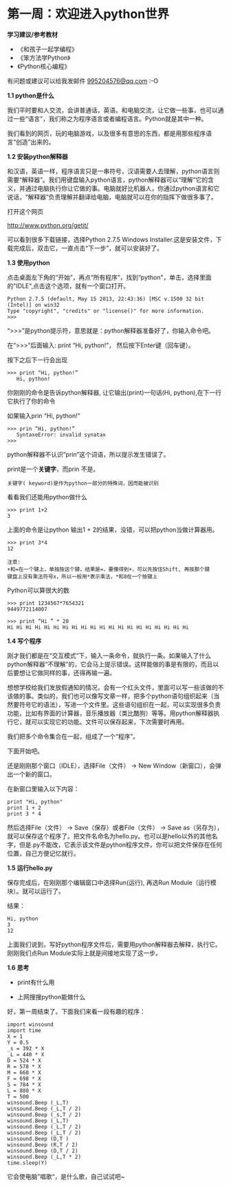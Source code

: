 第一周：欢迎进入python世界 
==========================


**学习建议/参考教材**

- 《和孩子一起学编程》
- 《笨方法学Python》
- 《Python核心编程》
 

有问题或建议可以给我发邮件 995204576@qq.com :-O



**1.1 python是什么**

我们平时要和人交流，会讲普通话，英语。和电脑交流，让它做一些事，也可以通过一些“语言"，我们称之为程序语言或者编程语言。Python就是其中一种。

我们看到的网页，玩的电脑游戏，以及很多有意思的东西，都是用那些程序语言“创造”出来的。


**1.2 安装python解释器**

和汉语，英语一样，程序语言只是一串符号，汉语需要人去理解，python语言则需要“解释器”。我们用键盘输入python语言，python解释器可以“理解”它的含义，并通过电脑执行你让它做的事。电脑就好比机器人，你通过python语言和它说话，“解释器”负责理解并翻译给电脑，电脑就可以在你的指挥下做很多事了。

打开这个网页

http://www.python.org/getit/

可以看到很多下载链接，选择Python 2.7.5 Windows Installer.这是安装文件，下载完成后，双击它，一直点击“下一步”，就可以安装好了。

**1.3 使用python**

点击桌面左下角的“开始”，再点“所有程序”，找到“python"，单击，选择里面的"IDLE",点击这个选项，就有一个窗口打开。
    
    Python 2.7.5 (default, May 15 2013, 22:43:36) [MSC v.1500 32 bit (Intel)] on win32
    Type "copyright", "credits" or "license()" for more information.
    >>> 

“>>>”是python提示符，意思就是：python解释器准备好了，你输入命令吧。


在“>>>”后面输入: print “Hi, python!”， 然后按下Enter键（回车键）。

按下之后下一行会出现 

    >>> print “Hi, python!”
       Hi, python!

你刚刚的命令是告诉python解释器, 让它输出(print)一句话(Hi, python),在下一行它执行了你的命令


如果输入prin “Hi, python!”

    >>> prin “Hi, python!”
       SyntaxeError: invalid synatax
    >>>

python解释器不认识”prin”这个词语，所以提示发生错误了。

print是一个**关键字**，而prin 不是。

    关键字( keyword)是作为python一部分的特殊词，因而能被识别

看看我们还能用python做什么

    >>> print 1+2
    3
    
上面的命令是让python 输出1 + 2的结果，没错，可以把python当做计算器用。




    >>> print 3*4
    12

    注意:
    +和=在一个键上，单独按这个键，结果是=，要像得到+，可以先按住Shift, 再按那个键
    键盘上没有乘法符号x，所以一般用*表示乘法，*和8在一个按键上

Python可以算很大的数

    >>> print 1234567*7654321
    9449772114007

    >>> print “Hi ” * 20
    Hi Hi Hi Hi Hi Hi Hi Hi Hi Hi Hi Hi Hi Hi Hi Hi Hi Hi Hi Hi 

**1.4 写个程序**

刚才我们都是在“交互模式”下，输入一条命令，就执行一条。如果输入了什么python解释器“不理解”的，它会马上提示错误。这样能做的事是有限的，而且以后要想让它做同样的事，还得再输一遍。

想想学校给我们发放假通知的情况，会有一个红头文件，里面可以写一些该做的不该做的事。类似的，我们也可以像写文章一样，把多个python语句组织起来（当然要符号它的语法），写进一个文件里。这些语句组织在一起，可以实现很多负责功能，比如有界面的计算器，音乐播放器（类比酷狗）等等。用python解释器执行它，就可以实现它的功能。文件可以保存起来，下次需要时再用。

我们把多个命令集合在一起，组成了一个“程序”。

下面开始吧。

还是刚刚那个窗口（IDLE），选择File（文件） ->  New Window（新窗口），会弹出一个新的窗口。

在新窗口里输入以下内容：
    
    print "Hi, python"
    print 1 + 2
    print 3 * 4
    
然后选择File（文件） -> Save（保存）或者File（文件） -> Save as（另存为），就可以保存这个程序了。把文件名命名为hello.py。也可以是hello以外的其他名字，但是.py不能改，它表示该文件是python程序文件。你可以把文件保存在任何位置，自己方便记忆就行。


**1.5 运行hello.py**

保存完成后，在刚刚那个编辑窗口中选择Run(运行), 再选Run Module（运行模块）。就可以运行了。

结果：

    Hi, python
    3
    12

上面我们说到，写好python程序文件后，需要用python解释器去解释，执行它。刚刚我们点Run Module实际上就是间接地实现了这一步。  
 
**1.6 思考**

- print有什么用

- 上网搜搜python能做什么


好，第一周结束了。下面我们来看一段有趣的程序：

    import winsound
    import time
    X = 1
    Y = 0.5 
    _s = 392 * X 
    _L = 440 * X 
    D = 524 * X 
    R = 578 * X 
    M = 660 * X 
    F = 698 * X 
    S = 784 * X 
    L = 880 * X 
    T = 500 
    winsound.Beep (_L,T)
    winsound.Beep (_L,T / 2) 
    winsound.Beep (_s,T / 2) 
    winsound.Beep (_L,T)
    winsound.Beep (_L,T / 2) 
    winsound.Beep (_L,T / 2)
    winsound.Beep (D,T )
    winsound.Beep (R,T / 2)
    winsound.Beep (D,T / 2) 
    winsound.Beep (_L,T * 2)
    time.sleep(Y) 

它会使电脑”唱歌“，是什么歌，自己试试吧~

